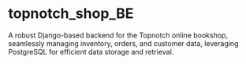 # topnotch_shop_BE
A robust Django-based backend for the Topnotch online bookshop, seamlessly managing inventory, orders, and customer data, leveraging PostgreSQL for efficient data storage and retrieval.
